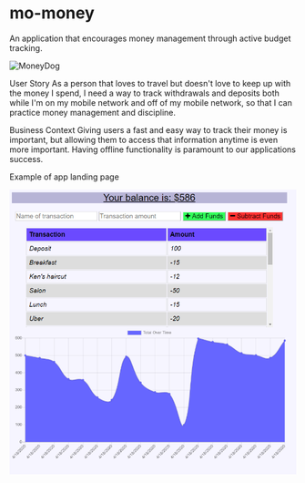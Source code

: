 # mo-money
An application that encourages money management through active budget tracking. 

![MoneyDog](https://media.giphy.com/media/12pJ8OxSWwO86Y/giphy.gif)


User Story
As a person that loves to travel but doesn't love to keep up with the money I spend, I need a way to track withdrawals and deposits both while I'm on my mobile network and off of my mobile network, so that I can practice money management and discipline. 


Business Context
Giving users a fast and easy way to track their money is important, but allowing them to access that information anytime is even more important. Having offline functionality is paramount to our applications success.


Example of app landing page


![landing_page](/public/icons/landing.PNG)

